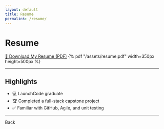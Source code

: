 ```yaml
---
layout: default
title: Resume
permalink: /resume/
---
```


# Resume

[📄 Download My Resume (PDF)](/assets/resume.pdf)
{% pdf "/assets/resume.pdf" width=350px height=500px %}


---

## Highlights

- 💻 LaunchCode graduate
- 🏆 Completed a full-stack capstone project
- ✅ Familiar with GitHub, Agile, and unit testing


---
<a onclick="window.history.back()">Back</a>

